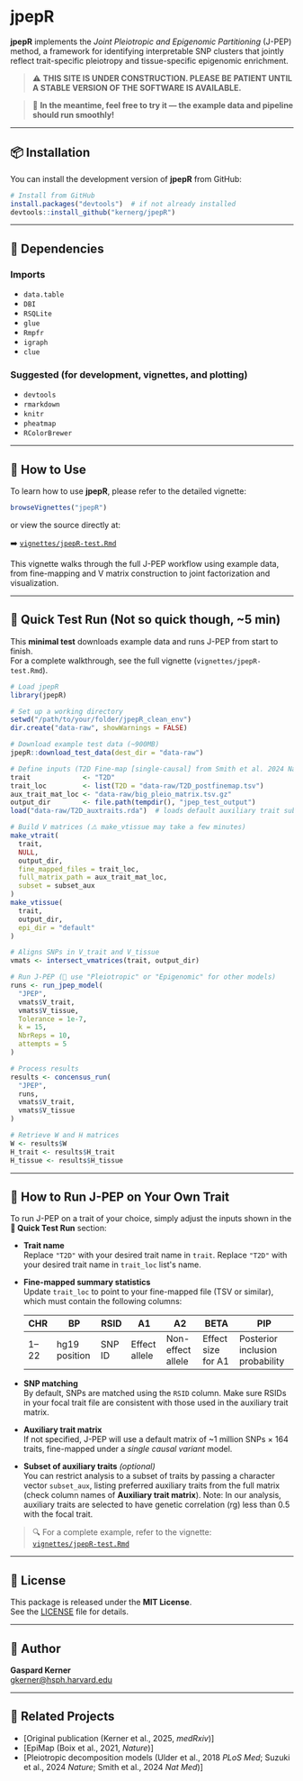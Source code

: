 
# jpepR

**jpepR** implements the *Joint Pleiotropic and Epigenomic Partitioning* (J-PEP) method, a framework for identifying interpretable SNP clusters that jointly reflect trait-specific pleiotropy and tissue-specific epigenomic enrichment.

> ⚠️ **THIS SITE IS UNDER CONSTRUCTION. PLEASE BE PATIENT UNTIL A STABLE VERSION OF THE SOFTWARE IS AVAILABLE.**

> 🚧 **In the meantime, feel free to try it — the example data and pipeline should run smoothly!**

---

## 📦 Installation

You can install the development version of **jpepR** from GitHub:

```r
# Install from GitHub
install.packages("devtools")  # if not already installed
devtools::install_github("kernerg/jpepR")
```

---

## 🧪 Dependencies

### Imports
- `data.table`
- `DBI`
- `RSQLite`
- `glue`
- `Rmpfr`
- `igraph`
- `clue`

### Suggested (for development, vignettes, and plotting)
- `devtools`
- `rmarkdown`
- `knitr`
- `pheatmap`
- `RColorBrewer`

---

## 📘 How to Use

To learn how to use **jpepR**, please refer to the detailed vignette:

```r
browseVignettes("jpepR")
```

or view the source directly at:

➡️ [`vignettes/jpepR-test.Rmd`](vignettes/jpepR-test.Rmd)

This vignette walks through the full J-PEP workflow using example data, from fine-mapping and V matrix construction to joint factorization and visualization.

---

## 🚀 Quick Test Run (Not so quick though, ~5 min)

This **minimal test** downloads example data and runs J-PEP from start to finish.  
For a complete walkthrough, see the full vignette (`vignettes/jpepR-test.Rmd`).

```r
# Load jpepR
library(jpepR)

# Set up a working directory
setwd("/path/to/your/folder/jpepR_clean_env")
dir.create("data-raw", showWarnings = FALSE)

# Download example test data (~900MB)
jpepR::download_test_data(dest_dir = "data-raw")

# Define inputs (T2D Fine-map [single-causal] from Smith et al. 2024 Nat Med)
trait             <- "T2D"
trait_loc         <- list(T2D = "data-raw/T2D_postfinemap.tsv")
aux_trait_mat_loc <- "data-raw/big_pleio_matrix.tsv.gz"
output_dir        <- file.path(tempdir(), "jpep_test_output")
load("data-raw/T2D_auxtraits.rda")  # loads default auxiliary trait subset for T2D

# Build V matrices (⚠️ make_vtissue may take a few minutes)
make_vtrait(
  trait,
  NULL,
  output_dir,
  fine_mapped_files = trait_loc,
  full_matrix_path = aux_trait_mat_loc,
  subset = subset_aux
)
make_vtissue(
  trait,
  output_dir,
  epi_dir = "default"
)

# Aligns SNPs in V_trait and V_tissue
vmats <- intersect_vmatrices(trait, output_dir)

# Run J-PEP (👀 use "Pleiotropic" or "Epigenomic" for other models)
runs <- run_jpep_model(
  "JPEP",
  vmats$V_trait,
  vmats$V_tissue,
  Tolerance = 1e-7,
  k = 15,
  NbrReps = 10,
  attempts = 5
)

# Process results
results <- concensus_run(
  "JPEP",
  runs,
  vmats$V_trait,
  vmats$V_tissue
)

# Retrieve W and H matrices
W <- results$W
H_trait <- results$H_trait
H_tissue <- results$H_tissue
```

---

## 🧬 How to Run J-PEP on Your Own Trait

To run J-PEP on a trait of your choice, simply adjust the inputs shown in the **🚀 Quick Test Run** section:

- **Trait name**  
  Replace `"T2D"` with your desired trait name in `trait`.
  Replace `"T2D"` with your desired trait name in `trait_loc` list's name.

- **Fine-mapped summary statistics**  
  Update `trait_loc` to point to your fine-mapped file (TSV or similar), which must contain the following columns:

  | CHR | BP | RSID | A1 | A2 | BETA | PIP |
  |-----|----|------|----|----|------|-----|
  | 1–22 | hg19 position | SNP ID | Effect allele | Non-effect allele | Effect size for A1 | Posterior inclusion probability |

- **SNP matching**  
  By default, SNPs are matched using the `RSID` column.
  Make sure RSIDs in your focal trait file are consistent with those used in the auxiliary trait matrix.

- **Auxiliary trait matrix**  
  If not specified, J-PEP will use a default matrix of ~1 million SNPs × 164 traits, fine-mapped under a *single causal variant* model.

- **Subset of auxiliary traits** *(optional)*  
  You can restrict analysis to a subset of traits by passing a character vector `subset_aux`, listing preferred auxiliary traits from the full matrix (check column names of **Auxiliary trait matrix**). Note: In our analysis, auxiliary traits are selected to have genetic correlation (rg) less than 0.5 with the focal trait.

> 🔍 For a complete example, refer to the vignette:  
> [`vignettes/jpepR-test.Rmd`](vignettes/jpepR-test.Rmd)

---

## 📄 License

This package is released under the **MIT License**.  
See the [LICENSE](LICENSE) file for details.

---

## 👤 Author

**Gaspard Kerner**  
[gkerner@hsph.harvard.edu](mailto:gkerner@hsph.harvard.edu)

---

## 🔗 Related Projects

- [Original publication (Kerner et al., 2025, *medRxiv*)]
- [EpiMap (Boix et al., 2021, *Nature*)] 
- [Pleiotropic decomposition models (Ulder et al., 2018 *PLoS Med*; Suzuki et al., 2024 *Nature*; Smith et al., 2024 *Nat Med*)]
